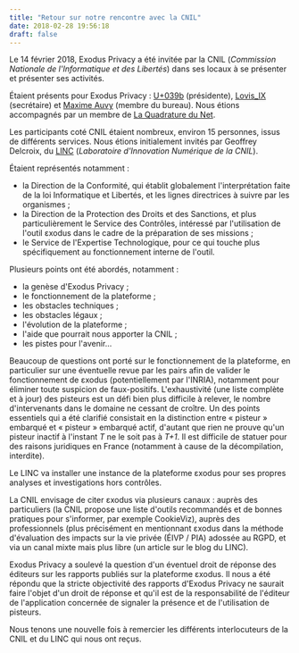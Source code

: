 ```yaml
---
title: "Retour sur notre rencontre avec la CNIL"
date: 2018-02-28 19:56:18
draft: false
---
```


Le 14 février 2018, Exodus Privacy a été invitée par la CNIL (_Commission Nationale de l'Informatique et des Libertés_) dans ses locaux à se présenter et présenter ses activités.

Étaient présents pour Exodus Privacy : [U+039b](https://esther.codes/about-me/) (présidente), [Lovis_IX](https://mastodon.tamanoir.foucry.net/@Lovis_IX) (secrétaire) et [Maxime Auvy](https://open-freax.fr/ ) (membre du bureau). Nous étions accompagnés par un membre de [La Quadrature du Net](https://www.laquadrature.net/fr/).

Les participants coté CNIL étaient nombreux, environ 15 personnes, issus de différents services. Nous étions initialement invités par Geoffrey Delcroix, du [LINC](https://linc.cnil.fr/fr/propos-de-linc) (*Laboratoire d'Innovation Numérique de la CNIL*).

Étaient représentés notamment :

*  la Direction de la Conformité, qui établit globalement l'interprétation faite de la loi Informatique et Libertés, et les lignes directrices à suivre par les organismes ;
*  la Direction de la Protection des Droits et des Sanctions, et plus particulièrement le Service des Contrôles, intéressé par l'utilisation de l'outil εxodus dans le cadre de la préparation de ses missions ;
*  le Service de l'Expertise Technologique, pour ce qui touche plus spécifiquement au fonctionnement interne de l'outil.

Plusieurs points ont été abordés, notamment :

*  la genèse d'Exodus Privacy ;
*  le fonctionnement de la plateforme ;
*  les obstacles techniques ;
*  les obstacles légaux ;
*  l'évolution de la plateforme ;
*  l'aide que pourrait nous apporter la CNIL ;
*  les pistes pour l'avenir…

Beaucoup de questions ont porté sur le fonctionnement de la plateforme, en particulier sur une éventuelle revue par les pairs afin de valider le fonctionnement de εxodus (potentiellement par l'INRIA), notamment pour éliminer toute suspicion de faux-positifs. L'exhaustivité (une liste complète et à jour) des pisteurs est un défi bien plus difficile à relever, le nombre d'intervenants dans le domaine ne cessant de croître.
Un des points essentiels qui a été clarifié consistait en la distinction entre « pisteur » embarqué et « pisteur » embarqué actif, d'autant que rien ne prouve qu'un pisteur inactif à l'instant _T_ ne le soit pas à _T+1_. Il est difficile de statuer pour des raisons juridiques en France (notamment à cause de la décompilation, interdite).

Le LINC va installer une instance de la plateforme εxodus pour ses propres analyses et investigations hors contrôles.

La CNIL envisage de citer εxodus via plusieurs canaux : auprès des particuliers (la CNIL propose une liste d'outils recommandés et de bonnes pratiques pour s'informer, par exemple CookieViz), auprès des professionnels (plus précisément en mentionnant εxodus dans la méthode d'évaluation des impacts sur la vie privée (ÉIVP / PIA) adossée au RGPD, et via un canal mixte mais plus libre (un article sur le blog du LINC).

Exodus Privacy a soulevé la question d'un éventuel droit de réponse des éditeurs sur les rapports publiés sur la plateforme εxodus. Il nous a été répondu que la stricte objectivité des rapports d'Exodus Privacy ne saurait faire l'objet d'un droit de réponse et qu'il est de la responsabilité de l'éditeur de l'application concernée de signaler la présence et de l'utilisation de pisteurs.

Nous tenons une nouvelle fois à remercier les différents interlocuteurs de la CNIL et du LINC qui nous ont reçus.
